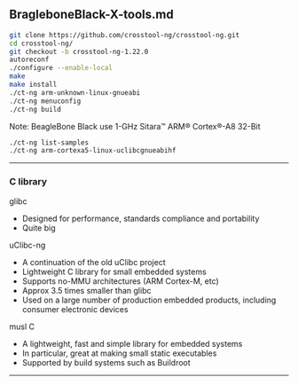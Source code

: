 ## BragleboneBlack-X-tools.md
```sh
git clone https://github.com/crosstool-ng/crosstool-ng.git
cd crosstool-ng/
git checkout -b crosstool-ng-1.22.0
autoreconf
./configure --enable-local
make
make install
./ct-ng arm-unknown-linux-gnueabi
./ct-ng menuconfig
./ct-ng build

```

Note: BeagleBone Black use 1-GHz Sitara™ ARM® Cortex®-A8 32-Bit

```sh
./ct-ng list-samples
./ct-ng arm-cortexa5-linux-uclibcgnueabihf
```

---

### C library
glibc   
   - Designed for performance, standards compliance and portability
   - Quite big
   
uClibc-ng
   - A continuation of the old uClibc project
   - Lightweight C library for small embedded systems
   - Supports no-MMU architectures (ARM Cortex-M, etc)
   - Approx 3.5 times smaller than glibc
   - Used on a large number of production embedded products, including consumer electronic devices
   
musl C
   - A lightweight, fast and simple library for embedded systems
   - In particular, great at making small static executables
   - Supported by build systems such as Buildroot

---


   
